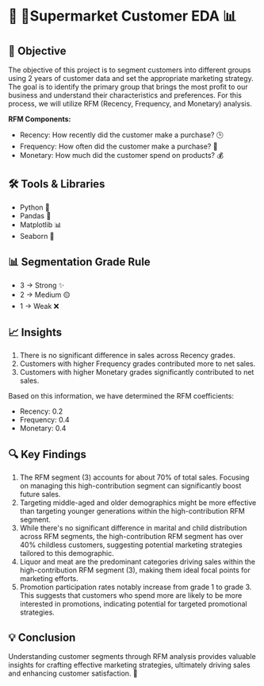 # 🛒 Supermarket Customer EDA 📊

## 🎯 Objective
The objective of this project is to segment customers into different groups using 2 years of customer data and set the appropriate marketing strategy. The goal is to identify the primary group that brings the most profit to our business and understand their characteristics and preferences. For this process, we will utilize RFM (Recency, Frequency, and Monetary) analysis.

**RFM Components:**
- Recency: How recently did the customer make a purchase? 🕒
- Frequency: How often did the customer make a purchase? 🔄
- Monetary: How much did the customer spend on products? 💰

## 🛠️ Tools & Libraries
- Python 🐍
- Pandas 🐼
- Matplotlib 📊
- Seaborn 🌊

## 📊 Segmentation Grade Rule
- 3 -> Strong ✨
- 2 -> Medium 🟡
- 1 -> Weak ❌

## 📈 Insights
1. There is no significant difference in sales across Recency grades.
2. Customers with higher Frequency grades contributed more to net sales.
3. Customers with higher Monetary grades significantly contributed to net sales.

Based on this information, we have determined the RFM coefficients:
- Recency: 0.2
- Frequency: 0.4
- Monetary: 0.4

## 🔍 Key Findings
1. The RFM segment (3) accounts for about 70% of total sales. Focusing on managing this high-contribution segment can significantly boost future sales.
2. Targeting middle-aged and older demographics might be more effective than targeting younger generations within the high-contribution RFM segment.
3. While there's no significant difference in marital and child distribution across RFM segments, the high-contribution RFM segment has over 40% childless customers, suggesting potential marketing strategies tailored to this demographic.
4. Liquor and meat are the predominant categories driving sales within the high-contribution RFM segment (3), making them ideal focal points for marketing efforts.
5. Promotion participation rates notably increase from grade 1 to grade 3. This suggests that customers who spend more are likely to be more interested in promotions, indicating potential for targeted promotional strategies.

## 💡 Conclusion
Understanding customer segments through RFM analysis provides valuable insights for crafting effective marketing strategies, ultimately driving sales and enhancing customer satisfaction. 🚀
